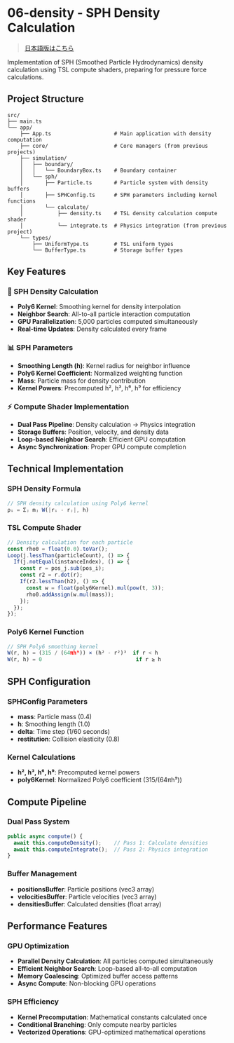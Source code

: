# 06-density - SPH Density Calculation

> [日本語版はこちら](README.ja.md)

Implementation of SPH (Smoothed Particle Hydrodynamics) density calculation using TSL compute shaders, preparing for pressure force calculations.

## Project Structure

```
src/
├── main.ts
└── app/
    ├── App.ts                    # Main application with density computation
    ├── core/                     # Core managers (from previous projects)
    ├── simulation/
    │   ├── boundary/
    │   │   └── BoundaryBox.ts    # Boundary container
    │   └── sph/
    │       ├── Particle.ts       # Particle system with density buffers
    │       ├── SPHConfig.ts      # SPH parameters including kernel functions
    │       └── calculate/
    │           ├── density.ts    # TSL density calculation compute shader
    │           └── integrate.ts  # Physics integration (from previous project)
    └── types/
        ├── UniformType.ts        # TSL uniform types
        └── BufferType.ts         # Storage buffer types
```

## Key Features

### 🔬 SPH Density Calculation

- **Poly6 Kernel**: Smoothing kernel for density interpolation
- **Neighbor Search**: All-to-all particle interaction computation
- **GPU Parallelization**: 5,000 particles computed simultaneously
- **Real-time Updates**: Density calculated every frame

### 📊 SPH Parameters

- **Smoothing Length (h)**: Kernel radius for neighbor influence
- **Poly6 Kernel Coefficient**: Normalized weighting function
- **Mass**: Particle mass for density contribution
- **Kernel Powers**: Precomputed h², h³, h⁶, h⁹ for efficiency

### ⚡ Compute Shader Implementation

- **Dual Pass Pipeline**: Density calculation → Physics integration
- **Storage Buffers**: Position, velocity, and density data
- **Loop-based Neighbor Search**: Efficient GPU computation
- **Async Synchronization**: Proper GPU compute completion

## Technical Implementation

### SPH Density Formula

```typescript
// SPH density calculation using Poly6 kernel
ρᵢ = Σⱼ mⱼ W(|rᵢ - rⱼ|, h)
```

### TSL Compute Shader

```typescript
// Density calculation for each particle
const rho0 = float(0.0).toVar();
Loop(j.lessThan(particleCount), () => {
  If(j.notEqual(instanceIndex), () => {
    const r = pos_j.sub(pos_i);
    const r2 = r.dot(r);
    If(r2.lessThan(h2), () => {
      const w = float(poly6Kernel).mul(pow(t, 3));
      rho0.addAssign(w.mul(mass));
    });
  });
});
```

### Poly6 Kernel Function

```typescript
// SPH Poly6 smoothing kernel
W(r, h) = (315 / (64πh⁹)) × (h² - r²)³  if r < h
W(r, h) = 0                              if r ≥ h
```

## SPH Configuration

### SPHConfig Parameters

- **mass**: Particle mass (0.4)
- **h**: Smoothing length (1.0)
- **delta**: Time step (1/60 seconds)
- **restitution**: Collision elasticity (0.8)

### Kernel Calculations

- **h², h³, h⁶, h⁹**: Precomputed kernel powers
- **poly6Kernel**: Normalized Poly6 coefficient (315/(64πh⁹))

## Compute Pipeline

### Dual Pass System

```typescript
public async compute() {
  await this.computeDensity();    // Pass 1: Calculate densities
  await this.computeIntegrate();  // Pass 2: Physics integration
}
```

### Buffer Management

- **positionsBuffer**: Particle positions (vec3 array)
- **velocitiesBuffer**: Particle velocities (vec3 array)
- **densitiesBuffer**: Calculated densities (float array)

## Performance Features

### GPU Optimization

- **Parallel Density Calculation**: All particles computed simultaneously
- **Efficient Neighbor Search**: Loop-based all-to-all computation
- **Memory Coalescing**: Optimized buffer access patterns
- **Async Compute**: Non-blocking GPU operations

### SPH Efficiency

- **Kernel Precomputation**: Mathematical constants calculated once
- **Conditional Branching**: Only compute nearby particles
- **Vectorized Operations**: GPU-optimized mathematical operations
